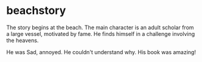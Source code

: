# beachstory
The story begins at the beach. The main character is an adult scholar from a large vessel, motivated by fame. He finds himself in a challenge involving the heavens.


He was Sad, annoyed. He couldn't understand why. His book was amazing!
